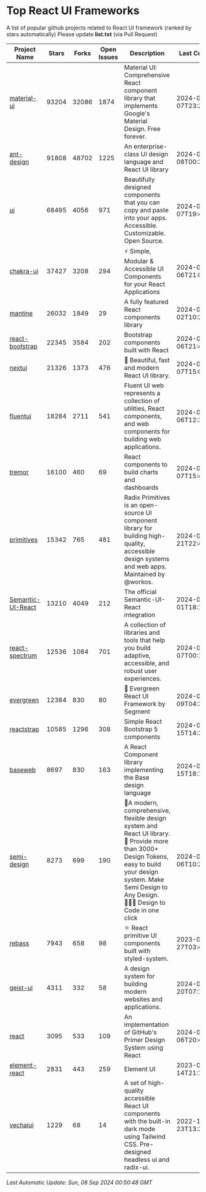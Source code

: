 # Top React UI Frameworks

A list of popular github projects related to React UI framework (ranked by stars automatically)
Please update **list.txt** (via Pull Request)

| Project Name | Stars | Forks | Open Issues | Description | Last Commit |
| ------------ | ----- | ----- | ----------- | ----------- | ----------- |
| [material-ui](https://github.com/mui/material-ui) |93204|32086|1874|Material UI: Comprehensive React component library that implements Google&#39;s Material Design. Free forever.|2024-09-07T23:22:10Z|
| [ant-design](https://github.com/ant-design/ant-design) |91808|48702|1225|An enterprise-class UI design language and React UI library|2024-09-08T00:30:54Z|
| [ui](https://github.com/shadcn-ui/ui) |68495|4056|971|Beautifully designed components that you can copy and paste into your apps. Accessible. Customizable. Open Source.|2024-09-07T19:43:09Z|
| [chakra-ui](https://github.com/chakra-ui/chakra-ui) |37427|3208|294|⚡️ Simple, Modular &amp; Accessible UI Components for your React Applications|2024-09-06T21:05:26Z|
| [mantine](https://github.com/mantinedev/mantine) |26032|1849|29|A fully featured React components library|2024-09-02T10:29:26Z|
| [react-bootstrap](https://github.com/react-bootstrap/react-bootstrap) |22345|3584|202|Bootstrap components built with React|2024-09-06T21:41:29Z|
| [nextui](https://github.com/nextui-org/nextui) |21326|1373|476|🚀   Beautiful, fast and modern React UI library.|2024-09-07T15:03:50Z|
| [fluentui](https://github.com/microsoft/fluentui) |18284|2711|541|Fluent UI web represents a collection of utilities, React components, and web components for building web applications.|2024-09-06T12:34:51Z|
| [tremor](https://github.com/tremorlabs/tremor) |16100|460|69|React components to build charts and dashboards|2024-09-07T15:41:12Z|
| [primitives](https://github.com/radix-ui/primitives) |15342|765|481|Radix Primitives is an open-source UI component library for building high-quality, accessible design systems and web apps. Maintained by @workos.|2024-08-21T22:46:18Z|
| [Semantic-UI-React](https://github.com/Semantic-Org/Semantic-UI-React) |13210|4049|212|The official Semantic-UI-React integration|2024-07-01T18:19:32Z|
| [react-spectrum](https://github.com/adobe/react-spectrum) |12536|1084|701|A collection of libraries and tools that help you build adaptive, accessible, and robust user experiences.|2024-09-07T00:10:19Z|
| [evergreen](https://github.com/segmentio/evergreen) |12384|830|80|🌲 Evergreen React UI Framework by Segment|2024-07-09T04:30:28Z|
| [reactstrap](https://github.com/reactstrap/reactstrap) |10585|1296|308|Simple React Bootstrap 5 components|2024-08-15T14:33:13Z|
| [baseweb](https://github.com/uber/baseweb) |8697|830|163|A React Component library implementing the Base design language|2024-08-15T18:18:27Z|
| [semi-design](https://github.com/DouyinFE/semi-design) |8273|699|190|🚀A modern, comprehensive, flexible design system and React UI library. 🎨 Provide more than 3000+ Design Tokens, easy to build your design system. Make Semi Design to Any Design.  🧑🏻‍💻 Design to Code in one click |2024-09-06T10:21:42Z|
| [rebass](https://github.com/rebassjs/rebass) |7943|658|98|:atom_symbol: React primitive UI components built with styled-system.|2023-07-27T03:42:53Z|
| [geist-ui](https://github.com/geist-org/geist-ui) |4311|332|58|A design system for building modern websites and applications.|2024-07-20T07:18:46Z|
| [react](https://github.com/primer/react) |3095|533|109|An implementation of GitHub&#39;s Primer Design System using React|2024-09-06T20:49:33Z|
| [element-react](https://github.com/ElemeFE/element-react) |2831|443|259|Element UI|2023-01-14T21:13:08Z|
| [vechaiui](https://github.com/vechai/vechaiui) |1229|68|14|A set of high-quality accessible React UI components with the built-in dark mode using Tailwind CSS. Pre-designed headless ui and radix-ui.|2022-12-23T13:29:41Z|

*Last Automatic Update: Sun, 08 Sep 2024 00:50:48 GMT*